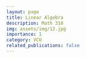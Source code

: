 ```yaml
---
layout: page
title: Linear Algebra
description: Math 310
img: assets/img/12.jpg
importance: 1
category: VCU
related_publications: false
---
```



